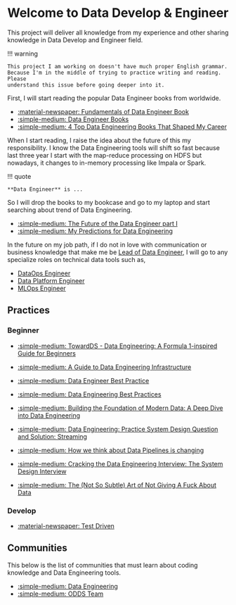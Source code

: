 # Welcome to **Data Develop & Engineer**

This project will deliver all knowledge from my experience and other sharing
knowledge in Data Develop and Engineer field.

!!! warning

    This project I am working on doesn't have much proper English grammar.
    Because I'm in the middle of trying to practice writing and reading. Please
    understand this issue before going deeper into it.

First, I will start reading the popular Data Engineer books from worldwide.

* [:material-newspaper: Fundamentals of Data Engineer Book](https://blog.det.life/fundamentals-of-data-engineering-book-key-learning-points-35001380dda6)
* [:simple-medium: Data Engineer Books](https://towardsdatascience.com/data-engineering-books-f373005d53fc)
* [:simple-medium: 4 Top Data Engineering Books That Shaped My Career](https://medium.com/towards-data-engineering/4-top-data-engineering-books-that-shaped-my-career-472a519dc34f)

When I start reading, I raise the idea about the future of this my responsibility.
I know the Data Engineering tools will shift so fast because last three year I
start with the map-reduce processing on HDFS but nowadays, it changes to in-memory
processing like Impala or Spark.

!!! quote

    **Data Engineer** is ...

So I will drop the books to my bookcase and go to my laptop and start searching
about trend of Data Engineering.

* [:simple-medium: The Future of the Data Engineer part I](https://medium.com/@AnalyticsAtMeta/the-future-of-the-data-engineer-part-i-32bd125465be)
* [:simple-medium: My Predictions for Data Engineering](https://medium.com/art-of-data-engineering/my-predictions-for-data-engineering-in-2024-0723fa7a6e04)

In the future on my job path, if I do not in love with communication or business
knowledge that make me be [Lead of Data Engineer](dae-lead-data-engineer.md), I
will go to any specialize roles on technical data tools such as,

* [DataOps Engineer](dae-dataops-engineer.md)
* [Data Platform Engineer](dae-data-platform-engineer.md)
* [MLOps Engineer]()

## Practices

### Beginner

* [:simple-medium: TowardDS - Data Engineering: A Formula 1-inspired Guide for Beginners](https://towardsdatascience.com/data-engineering-a-formula-1-inspired-guide-for-beginners-5511488803ee)
* [:simple-medium: A Guide to Data Engineering Infrastructure](https://towardsdatascience.com/a-guide-to-data-engineering-infrastructure-cb074e0d3f99)
* [:simple-medium: Data Engineer Best Practice](https://medium.com/@matt_weingarten/data-engineering-best-practices-2a02949b99c4)
* [:simple-medium: Data Engineering Best Practices](https://asrathore08.medium.com/data-engineering-best-practices-164c1e29969d)
* [:simple-medium: Building the Foundation of Modern Data: A Deep Dive into Data Engineering](https://medium.com/@your_data_scientist_bestie/building-the-foundation-of-modern-data-a-deep-dive-into-data-engineering-5f12838d360c)
* [:simple-medium: Data Engineering: Practice System Design Question and Solution: Streaming](https://medium.com/@seancoyne/data-engineering-practice-system-design-question-and-solution-streaming-ad32562ba954)

* [:simple-medium: How we think about Data Pipelines is changing](https://towardsdatascience.com/how-we-think-about-data-pipelines-is-changing-51c3bf6f34dc)

* [:simple-medium: Cracking the Data Engineering Interview: The System Design Interview](https://medium.com/@seancoyne/cracking-the-data-engineering-interview-the-system-design-interview-fcda02d95c65)
* [:simple-medium: The (Not So Subtle) Art of Not Giving A Fuck About Data](https://svenbalnojan.medium.com/the-not-so-subtle-art-of-not-giving-a-fuck-about-data-c12a686987c9)

### Develop

* [:material-newspaper: Test Driven](https://testdriven.io/)

## Communities

This below is the list of communities that must learn about coding knowledge and
Data Engineering tools.

* [:simple-medium: Data Engineering](https://medium.com/tag/data-engineering)
* [:simple-medium: ODDS Team](https://medium.com/odds-team)

